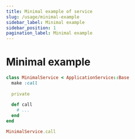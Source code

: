 ```yaml
---
title: Minimal example of service
slug: /usage/minimal-example
sidebar_label: Minimal example
sidebar_position: 1
pagination_label: Minimal example
---
```


# Minimal example

```ruby
class MinimalService < ApplicationService::Base
  make :call
  
  private
  
  def call
    # ...
  end
end
```

```ruby
MinimalService.call
```
